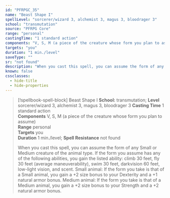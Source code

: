 ```yaml
---
id: "PFRPGC_35"
name: "Beast Shape I"
spellLevel: "sorcerer/wizard 3, alchemist 3, magus 3, bloodrager 3"
school: "transmutation"
source: "PFRPG Core"
range: "personal"
castingTime: "1 standard action"
components: "V, S, M (a piece of the creature whose form you plan to assume)"
targets: "you"
duration: "1 min./level"
saveType: ""
sr: "not found"
description: "When you cast this spell, you can assume the form of any Small or Medium creature of the animal type. If the form you assume has any of the following abilities, you gain the listed ability: climb 30 feet, fly 30 feet (average maneuverability), swim 30 feet, darkvision 60 feet, low-light vision, and scent. Small animal: If the form you take is that of a Small animal, you gain a +2 size bonus to your Dexterity and a +1 natural armor bonus. Medium animal: If the form you take is that of a Medium animal, you gain a +2 size bonus to your Strength and a +2 natural armor bonus."
known: false
cssclasses:
  - hide-title
  - hide-properties
---
```


> [!spellbook-spell-block] Beast Shape I
> **School:** transmutation; **Level** sorcerer/wizard 3, alchemist 3, magus 3, bloodrager 3
> **Casting Time** 1 standard action  
> **Components** V, S, M (a piece of the creature whose form you plan to assume)  
> **Range** personal  
> **Targets** you  
> **Duration** 1 min./level; **Spell Resistance** not found
> 
> When you cast this spell, you can assume the form of any Small or Medium creature of the animal type. If the form you assume has any of the following abilities, you gain the listed ability: climb 30 feet, fly 30 feet (average maneuverability), swim 30 feet, darkvision 60 feet, low-light vision, and scent. Small animal: If the form you take is that of a Small animal, you gain a +2 size bonus to your Dexterity and a +1 natural armor bonus. Medium animal: If the form you take is that of a Medium animal, you gain a +2 size bonus to your Strength and a +2 natural armor bonus.